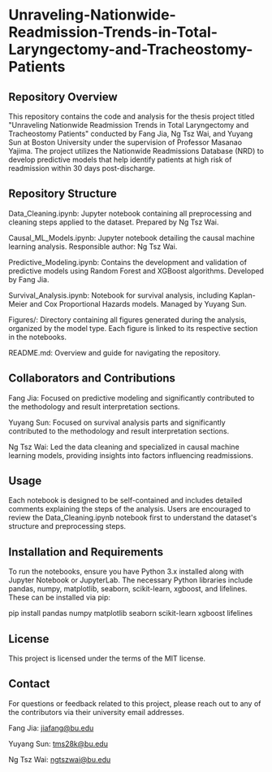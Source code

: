 # Unraveling-Nationwide-Readmission-Trends-in-Total-Laryngectomy-and-Tracheostomy-Patients
## Repository Overview
This repository contains the code and analysis for the thesis project titled "Unraveling Nationwide Readmission Trends in Total Laryngectomy and Tracheostomy Patients" conducted by Fang Jia, Ng Tsz Wai, and Yuyang Sun at Boston University under the supervision of Professor Masanao Yajima. The project utilizes the Nationwide Readmissions Database (NRD) to develop predictive models that help identify patients at high risk of readmission within 30 days post-discharge.

## Repository Structure
Data_Cleaning.ipynb: Jupyter notebook containing all preprocessing and cleaning steps applied to the dataset. Prepared by Ng Tsz Wai.

Causal_ML_Models.ipynb: Jupyter notebook detailing the causal machine learning analysis. Responsible author: Ng Tsz Wai.

Predictive_Modeling.ipynb: Contains the development and validation of predictive models using Random Forest and XGBoost algorithms. Developed by Fang Jia.

Survival_Analysis.ipynb: Notebook for survival analysis, including Kaplan-Meier and Cox Proportional Hazards models. Managed by Yuyang Sun.

Figures/: Directory containing all figures generated during the analysis, organized by the model type. Each figure is linked to its respective section in the notebooks.

README.md: Overview and guide for navigating the repository.

## Collaborators and Contributions
Fang Jia: Focused on predictive modeling and significantly contributed to the methodology and result interpretation sections.

Yuyang Sun: Focused on survival analysis parts and significantly contributed to the methodology and result interpretation sections.

Ng Tsz Wai: Led the data cleaning and specialized in causal machine learning models, providing insights into factors influencing readmissions.

## Usage
Each notebook is designed to be self-contained and includes detailed comments explaining the steps of the analysis. Users are encouraged to review the Data_Cleaning.ipynb notebook first to understand the dataset's structure and preprocessing steps.

## Installation and Requirements
To run the notebooks, ensure you have Python 3.x installed along with Jupyter Notebook or JupyterLab. The necessary Python libraries include pandas, numpy, matplotlib, seaborn, scikit-learn, xgboost, and lifelines. These can be installed via pip:

pip install pandas numpy matplotlib seaborn scikit-learn xgboost lifelines

## License
This project is licensed under the terms of the MIT license.

## Contact
For questions or feedback related to this project, please reach out to any of the contributors via their university email addresses.

Fang Jia: jiafang@bu.edu

Yuyang Sun: tms28k@bu.edu

Ng Tsz Wai: ngtszwai@bu.edu
